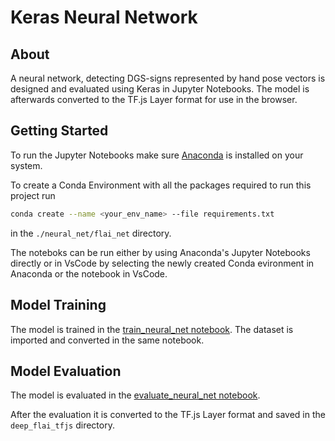 # Keras Neural Network

## About

A neural network, detecting DGS-signs represented by hand pose vectors is designed and evaluated using Keras in Jupyter Notebooks. The model is afterwards converted to the TF.js Layer format for use in the browser.

## Getting Started

To run the Jupyter Notebooks make sure [Anaconda](https://docs.anaconda.com/anaconda/navigator/index.html) is installed on your system.

To create a Conda Environment with all the packages required to run this project run

```bash
conda create --name <your_env_name> --file requirements.txt
```

in the `./neural_net/flai_net` directory.

The noteboks can be run either by using Anaconda's Jupyter Notebooks directly or in VsCode by selecting the newly created Conda evironment in Anaconda or the notebook in VsCode.

## Model Training

The model is trained in the [train_neural_net notebook](./train_neural_net.ipynb). The dataset is imported and converted in the same notebook.

## Model Evaluation

The model is evaluated in the [evaluate_neural_net notebook](./evaluate_neural_net.ipynb).

After the evaluation it is converted to the TF.js Layer format and saved in the `deep_flai_tfjs` directory.
